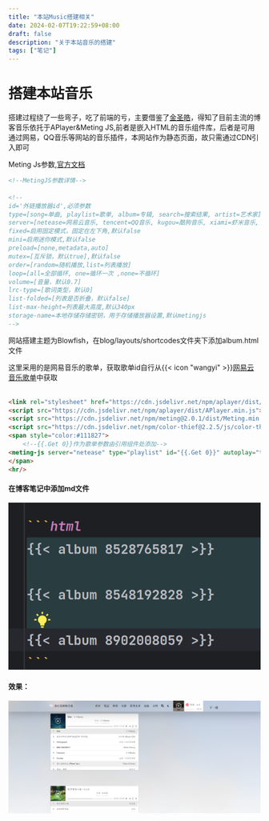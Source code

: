 ```yaml
---
title: "本站Music搭建相关"
date: 2024-02-07T19:22:59+08:00
draft: false
description: "关于本站音乐的搭建"
tags: ["笔记"]
---
```


# 搭建本站音乐

搭建过程绕了一些弯子，吃了前端的亏，主要借鉴了[金圣皓](https://karlukle.site/)，得知了目前主流的博客音乐依托于APlayer&Meting JS,前者是嵌入HTML的音乐组件库，后者是可用通过网易，QQ音乐等网站的音乐插件，本网站作为静态页面，故只需通过CDN引入即可

Meting Js参数,[官方文档](https://github.com/metowolf/MetingJS#option)

```html
<!--MetingJS参数详情-->

<!--
id='外链播放器id',必须参数
type=[song=单曲, playlist=歌单, album=专辑, search=搜索结果, artist=艺术家],必须参数
server=[netease=网易云音乐, tencent=QQ音乐, kugou=酷狗音乐, xiami=虾米音乐, baidu=百度音乐],必须参数
fixed=启用固定模式，固定在左下角,默认false
mini=启用迷你模式,默认false
preload=[none,metadata,auto]
mutex=[互斥锁，默认true],默认false
order=[random=随机播放,list=列表播放]
loop=[all=全部循环, one=循环一次 ,none=不循环]
volume=[音量，默认0.7]
lrc-type=[歌词类型，默认0]
list-folded=[列表是否折叠，默认false]
list-max-height=列表最大高度,默认340px
storage-name=本地存储存储密钥，用于存储播放器设置,默认metingjs
-->
```

网站搭建主题为Blowfish，在blog/layouts/shortcodes文件夹下添加album.html文件

这里采用的是网易音乐的歌单，获取歌单id自行从{{< icon "wangyi" >}}[网易云音乐歌单](https://music.163.com/#/discover/playlist)中获取

```html

<link rel="stylesheet" href="https://cdn.jsdelivr.net/npm/aplayer/dist/APlayer.min.css">
<script src="https://cdn.jsdelivr.net/npm/aplayer/dist/APlayer.min.js"></script>
<script src="https://cdn.jsdelivr.net/npm/meting@2.0.1/dist/Meting.min.js"></script>
<script src="https://cdn.jsdelivr.net/npm/color-thief@2.2.5/js/color-thief.min.js"></script>
<span style="color:#111827">
	<!--{{.Get 0}}作为歌单参数由引用组件处添加-->
<meting-js server="netease" type="playlist" id="{{.Get 0}}" autoplay="true" listFolded="true"></meting-js>
</span>
<hr/>
```

#### 在博客笔记中添加md文件

![img_1.png](img_1.png)

#### 效果：

![img.png](img.png)


